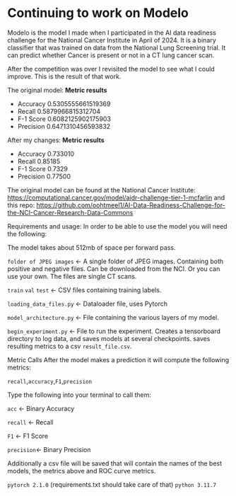 # Continuing to work on Modelo
Modelo is the model I made when I participated in the AI data readiness challenge for the National Cancer Institute in April of 2024.
It is a binary classifier that was trained on data from the National Lung Screening trial. 
It can predict whether Cancer is present or not in a CT lung cancer scan. 

After the competition was over I revisited the model to see what I could improve.
This is the result of that work. 


The original model:
<b>Metric results</b> 
 * Accuracy 0.5305555661519369 
 * Recall 0.5879966815312704 
 * F-1 Score 0.6082125902175903 
 * Precision 0.6471310456593832

 After my changes:
 <b>Metric results</b> 
 * Accuracy 0.733010
 * Recall 0.85185
 * F-1 Score 0.7329
 * Precision 0.77500
 

The original model can be found at the National Cancer Institute:
https://computational.cancer.gov/model/aidr-challenge-tier-1-mcfarlin
and this repo:
https://github.com/oohtmeel1/AI-Data-Readiness-Challenge-for-the-NCI-Cancer-Research-Data-Commons

Requirements and usage:
In order to be able to use the model you will need the following:

The model takes about 512mb of space per forward pass. 

`folder of JPEG images` <- A single folder of JPEG images. Containing both positive and negative files. Can be downloaded from the NCI. Or you can use your own. The files are single CT scans.

`train` `val` `test` <- CSV files containing training labels. 

`loading_data_files.py` <- Dataloader file, uses Pytorch 

`model_architecture.py` <- File containing the various layers of my model.

`begin_experiment.py` <- File to run the experiment. Creates a tensorboard directory to log data, and saves models at several checkpoints. 
saves resulting metrics to a csv `result_file.csv`. 

Metric Calls 
After the model makes a prediction it will compute the following metrics:

`recall`,`accuracy`,`F1`,`precision`

Type the following into your terminal to call them:

`acc`  <- Binary Accuracy

`recall` <- Recall

`F1` <- F1 Score

`precision`<- Binary Precision

Additionally a csv file will be saved that will contain the names of the best models, the metrics above and ROC curve metrics. 

`pytorch 2.1.0` (requirements.txt should take care of that)
`python 3.11.7` 




